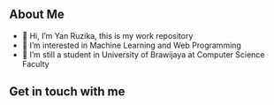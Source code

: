 ## About Me

- 👋 Hi, I’m Yan Ruzika, this is my work repository
- 👀 I’m interested in Machine Learning and Web Programming
- 🌱 I’m still a student in University of Brawijaya at Computer Science Faculty

## Get in touch with me 
